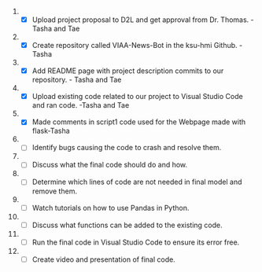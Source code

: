  1. - [X] Upload project proposal to D2L and get approval from Dr. Thomas. - Tasha and Tae
 2. - [X] Create repository called VIAA-News-Bot in the ksu-hmi Github. -Tasha
 3. - [X] Add README page with project description commits to our repository. - Tasha and Tae
 4. - [X] Upload existing code related to our project to Visual Studio Code and ran code. -Tasha and Tae
 5. - [X] Made comments in script1 code used for the Webpage made with flask-Tasha
 6. - [ ] Identify bugs causing the code to crash and resolve them. 
 7. - [ ] Discuss what the final code should do and how. 
 8. - [ ] Determine which lines of code are not needed in final model and remove them. 
 9. - [ ] Watch tutorials on how to use Pandas in Python. 
10. - [ ] Discuss what functions can be added to the existing code. 
11. - [ ] Run the final code in Visual Studio Code to ensure its error free. 
12. - [ ] Create video and presentation of final code. 
